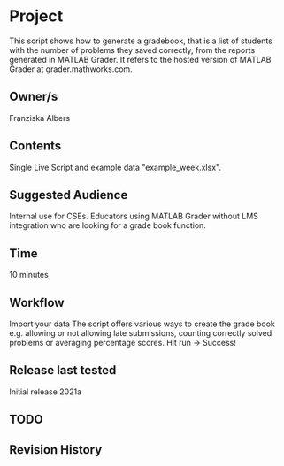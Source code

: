 # Project
This script shows how to generate a gradebook, that is a list of students with the number of problems they saved correctly, from the reports generated in MATLAB Grader. It refers to the hosted version of MATLAB Grader at grader.mathworks.com.

## Owner/s
Franziska Albers

## Contents
Single Live Script and example data "example_week.xlsx".

## Suggested Audience
Internal use for CSEs.
Educators using MATLAB Grader without LMS integration who are looking for a grade book function.

## Time
10 minutes

## Workflow
Import your data
The script offers various ways to create the grade book e.g. allowing or not allowing late submissions, counting correctly solved problems or averaging percentage scores.
Hit run -> Success!

## Release last tested
Initial release 2021a

## TODO


## Revision History
